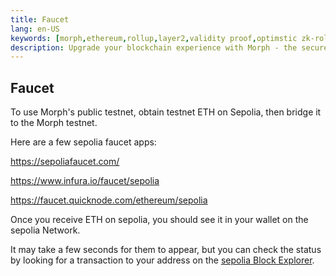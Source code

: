 ```yaml
---
title: Faucet
lang: en-US
keywords: [morph,ethereum,rollup,layer2,validity proof,optimstic zk-rollup]
description: Upgrade your blockchain experience with Morph - the secure decentralized, cost0efficient, and high-performing optimstic zk-rollup solution. Try it now!
---
```



## Faucet

To use Morph's public testnet, obtain testnet ETH on Sepolia, then bridge it to the Morph testnet.

Here are a few sepolia faucet apps:

https://sepoliafaucet.com/

https://www.infura.io/faucet/sepolia

https://faucet.quicknode.com/ethereum/sepolia


Once you receive ETH on sepolia, you should see it in your wallet on the sepolia Network. 

It may take a few seconds for them to appear, but you can check the status by looking for a transaction to your address on the [sepolia Block Explorer](https://sepolia.etherscan.io/).